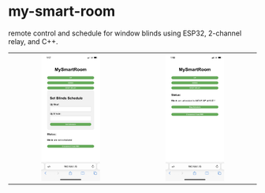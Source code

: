 # my-smart-room
remote control and schedule for window blinds using ESP32, 2-channel relay, and C++.

<table>
  <tr>
    <td align="center"><img src="img/1.jpg" width="50%;" /></td>
    <td align="center"><img src="img/2.jpg" width="50%;" /></td>
  </tr>
</table>